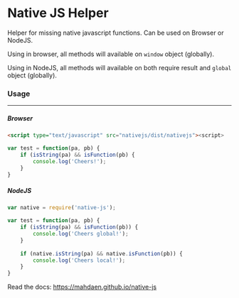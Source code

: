 Native JS Helper
====

Helper for missing native javascript functions. Can be used on Browser or NodeJS.

Using in browser, all methods will available on `window` object (globally).

Using in NodeJS, all methods will available on both require result and `global` object (globally).


### Usage
***

##### Browser

```html
<script type="text/javascript" src="nativejs/dist/nativejs"><script>
```

```js
var test = function(pa, pb) {
	if (isString(pa) && isFunction(pb) {
		console.log('Cheers!');
	}
}
```

##### NodeJS
```js
var native = require('native-js');

var test = function(pa, pb) {
	if (isString(pa) && isFunction(pb)) {
		console.log('Cheers global!');
	}
	
	if (native.isString(pa) && native.isFunction(pb)) {
		console.log('Cheers local!');
	}
}

```

Read the docs: https://mahdaen.github.io/native-js
